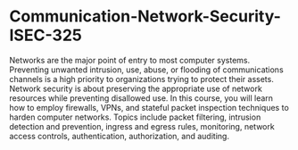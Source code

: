 # Communication-Network-Security-ISEC-325
Networks are the major point of entry to most computer systems. Preventing unwanted intrusion, use, abuse, or flooding of communications channels is a high priority to organizations trying to protect their assets. Network security is about preserving the appropriate use of network resources while preventing disallowed use. In this course, you will learn how to employ firewalls, VPNs, and stateful packet inspection techniques to harden computer networks. Topics include packet filtering, intrusion detection and prevention, ingress and egress rules, monitoring, network access controls, authentication, authorization, and auditing.
